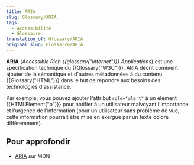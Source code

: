 ```yaml
---
title: ARIA
slug: Glossary/ARIA
tags:
  - Accessibilité
  - Glossaire
translation_of: Glossary/ARIA
original_slug: Glossaire/ARIA
---
```

**ARIA** (_Accessible Rich {{glossary("Internet")}} Applications_) est une spécification technique du {{Glossary("W3C")}}. ARIA décrit comment ajouter de la sémantique et d'autres métadonnées à du contenu {{Glossary("HTML")}} dans le but de répondre aux besoins des technologies d'assistance.

Par exemple, vous pouvez ajouter l'attribut  `role="alert"` à un élément {{HTMLElement("p")}} pour notifier à un utilisateur malvoyant l'importance et l'urgence de l'information (pour un utilisateur sans problème de vue, cette information pourrait être mise en exergue par un texte coloré différemment).

## Pour approfondir

- [ARIA](/fr/docs/Accessibilit%C3%A9/ARIA) sur MDN
